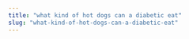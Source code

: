 ```yaml
---
title: "what kind of hot dogs can a diabetic eat"
slug: "what-kind-of-hot-dogs-can-a-diabetic-eat"
---
```


